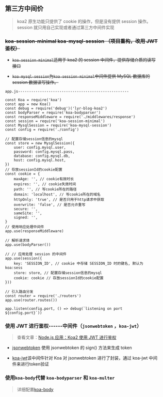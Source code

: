 ## 第三方中间价

> koa2 原生功能只提供了 cookie 的操作，但是没有提供 session 操作。session 就只用自己实现或者通过第三方中间件实现

### ~~koa-session-minimal koa-mysql-session （项目重构，改用 JWT 鉴权）~~

- ~~`koa-session-minimal`适用于 koa2 的 session 中间件，提供存储介质的读写接口~~

- ~~`koa-mysql-session`为`koa-session-minimal`中间件提供 MySQL 数据库的 session 数据读写操作。~~

```
app.js---------------------------------------------------

const Koa = require('koa')
const app = new Koa()
const debug = require('debug')('lyr-blog-koa2')
const bodyParser = require('koa-bodyparser')
const responseMiddleware = require('./middlewares/response')
const session = require('koa-session-minimal')
const MysqlSession = require('koa-mysql-session')
const config = require('./config')

// 配置存储session信息的mysql
const store = new MysqlSession({
    user: config.mysql.user,
    password: config.mysql.pass,
    database: config.mysql.db,
    host: config.mysql.host,
})
// 存放sessionId的cookie配置
const cookie = {
    maxAge: '', // cookie有效时长
    expires: '', // cookie失效时间
    path: '', // 写cookie所在的路径
    domain: 'localhost', // 写cookie所在的域名
    httpOnly: 'true', // 是否只用于http请求中获取
    overwrite: 'false', // 是否允许重写
    secure: '',
    sameSite: '',
    signed: '',
}
// 使用响应处理中间件
app.use(responseMiddleware)

// 解析请求体
app.use(bodyParser())

// // 应用处理 session 的中间件
app.use(session({
    key: 'SESSION_ID', // cookie 中存储 SESSION_ID 时的键名, 默认为 koa:sess
    store: store, // 配置存储session信息的mysql
    cookie: cookie // 存放sessionId的cookie配置
}))

// 引入路由分发
const router = require('./routers')
app.use(router.routes())

app.listen(config.port, () => debug(`listening on port ${config.port}`))

```

### 使用 JWT 进行鉴权------中间件（`jsonwebtoken` ，`koa-jwt`）

> 查看文章：[Node.js 应用：Koa2 使用 JWT 进行鉴权](https://github.com/lin-xin/blog/issues/28)

- [jsonwebtoken](https://github.com/auth0/node-jsonwebtoken) 使用 jsonwebtoken 的 sign() 方法来生成 token

- [koa-jwt](https://github.com/koajs/jwt)该中间件针对 Koa 对 jsonwebtoken 进行了封装，通过 koa-jwt 中间件来进行token验证


### 使用`koa-body`代替 `koa-bodyparser` 和 `koa-multer`

> 详细配置[koa-body](https://github.com/dlau/koa-body)